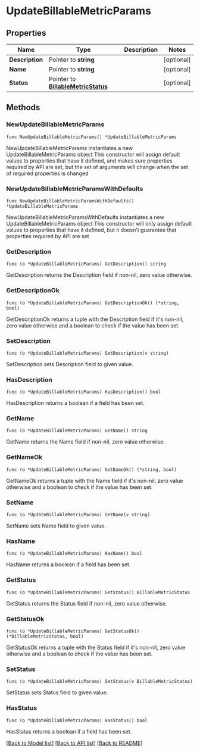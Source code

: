 # UpdateBillableMetricParams

## Properties

Name | Type | Description | Notes
------------ | ------------- | ------------- | -------------
**Description** | Pointer to **string** |  | [optional] 
**Name** | Pointer to **string** |  | [optional] 
**Status** | Pointer to [**BillableMetricStatus**](BillableMetricStatus.md) |  | [optional] 

## Methods

### NewUpdateBillableMetricParams

`func NewUpdateBillableMetricParams() *UpdateBillableMetricParams`

NewUpdateBillableMetricParams instantiates a new UpdateBillableMetricParams object
This constructor will assign default values to properties that have it defined,
and makes sure properties required by API are set, but the set of arguments
will change when the set of required properties is changed

### NewUpdateBillableMetricParamsWithDefaults

`func NewUpdateBillableMetricParamsWithDefaults() *UpdateBillableMetricParams`

NewUpdateBillableMetricParamsWithDefaults instantiates a new UpdateBillableMetricParams object
This constructor will only assign default values to properties that have it defined,
but it doesn't guarantee that properties required by API are set

### GetDescription

`func (o *UpdateBillableMetricParams) GetDescription() string`

GetDescription returns the Description field if non-nil, zero value otherwise.

### GetDescriptionOk

`func (o *UpdateBillableMetricParams) GetDescriptionOk() (*string, bool)`

GetDescriptionOk returns a tuple with the Description field if it's non-nil, zero value otherwise
and a boolean to check if the value has been set.

### SetDescription

`func (o *UpdateBillableMetricParams) SetDescription(v string)`

SetDescription sets Description field to given value.

### HasDescription

`func (o *UpdateBillableMetricParams) HasDescription() bool`

HasDescription returns a boolean if a field has been set.

### GetName

`func (o *UpdateBillableMetricParams) GetName() string`

GetName returns the Name field if non-nil, zero value otherwise.

### GetNameOk

`func (o *UpdateBillableMetricParams) GetNameOk() (*string, bool)`

GetNameOk returns a tuple with the Name field if it's non-nil, zero value otherwise
and a boolean to check if the value has been set.

### SetName

`func (o *UpdateBillableMetricParams) SetName(v string)`

SetName sets Name field to given value.

### HasName

`func (o *UpdateBillableMetricParams) HasName() bool`

HasName returns a boolean if a field has been set.

### GetStatus

`func (o *UpdateBillableMetricParams) GetStatus() BillableMetricStatus`

GetStatus returns the Status field if non-nil, zero value otherwise.

### GetStatusOk

`func (o *UpdateBillableMetricParams) GetStatusOk() (*BillableMetricStatus, bool)`

GetStatusOk returns a tuple with the Status field if it's non-nil, zero value otherwise
and a boolean to check if the value has been set.

### SetStatus

`func (o *UpdateBillableMetricParams) SetStatus(v BillableMetricStatus)`

SetStatus sets Status field to given value.

### HasStatus

`func (o *UpdateBillableMetricParams) HasStatus() bool`

HasStatus returns a boolean if a field has been set.


[[Back to Model list]](../README.md#documentation-for-models) [[Back to API list]](../README.md#documentation-for-api-endpoints) [[Back to README]](../README.md)



